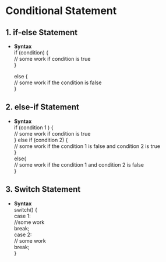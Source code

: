# Conditional Statement

## 1. if-else Statement
- **Syntax**    
  if (condition) {    
      // some work if condition is true    
  }    
    
  else {  
      // some work if the condition is false  
  }  

## 2. else-if Statement  
  - **Syntax**        
  if (condition 1 ) {      
      // some work if condition is true  
  }
  else if (condition 2) {    
     // some work if the condition 1 is false and condition 2 is true    
  }  
  else{    
    // some work if the condition 1 and condition 2 is false  
  }    

## 3. Switch Statement    
- **Syntax**    
    switch() {    
          case 1:    
              //some work    
              break;    
          case 2:    
              // some work    
              break;    
    }    
     
